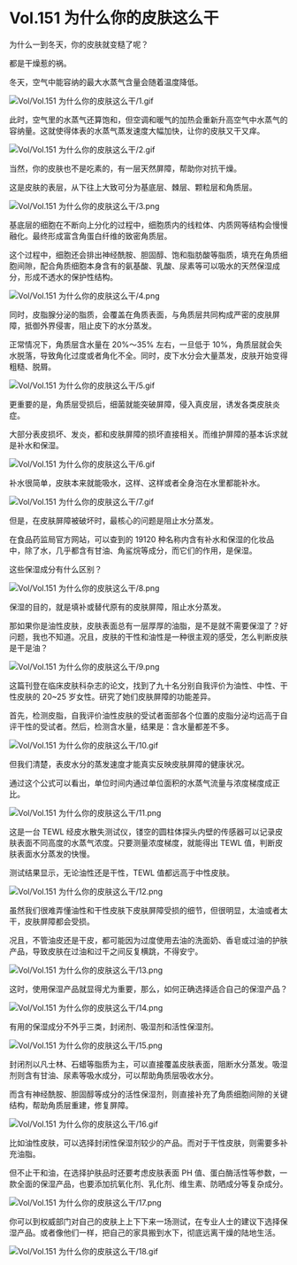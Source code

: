# Vol.151 为什么你的皮肤这么干

为什么一到冬天，你的皮肤就变糙了呢？

都是干燥惹的祸。

冬天，空气中能容纳的最大水蒸气含量会随着温度降低。

![Vol/Vol.151 为什么你的皮肤这么干/1.gif](https://cdn.jsdelivr.net/gh/qiaoshouzi/static/image/Vol/Vol.151%20为什么你的皮肤这么干/1.gif)

此时，空气里的水蒸气还算饱和，但空调和暖气的加热会重新升高空气中水蒸气的容纳量。这就使得体表的水蒸气蒸发速度大幅加快，让你的皮肤又干又痒。

![Vol/Vol.151 为什么你的皮肤这么干/2.gif](https://cdn.jsdelivr.net/gh/qiaoshouzi/static/image/Vol/Vol.151%20为什么你的皮肤这么干/2.gif)

当然，你的皮肤也不是吃素的，有一层天然屏障，帮助你对抗干燥。

这是皮肤的表层，从下往上大致可分为基底层、棘层、颗粒层和角质层。

![Vol/Vol.151 为什么你的皮肤这么干/3.png](https://cdn.jsdelivr.net/gh/qiaoshouzi/static/image/Vol/Vol.151%20为什么你的皮肤这么干/3.png)

基底层的细胞在不断向上分化的过程中，细胞质内的线粒体、内质网等结构会慢慢融化。最终形成富含角蛋白纤维的致密角质层。

这个过程中，细胞还会排出神经酰胺、胆固醇、饱和脂肪酸等脂质，填充在角质细胞间隙，配合角质细胞本身含有的氨基酸、乳酸、尿素等可以吸水的天然保湿成分，形成不透水的保护性结构。

![Vol/Vol.151 为什么你的皮肤这么干/4.png](https://cdn.jsdelivr.net/gh/qiaoshouzi/static/image/Vol/Vol.151%20为什么你的皮肤这么干/4.png)

同时，皮脂腺分泌的脂质，会覆盖在角质表面，与角质层共同构成严密的皮肤屏障，抵御外界侵害，阻止皮下的水分蒸发。

正常情况下，角质层含水量在 20%～35% 左右，一旦低于 10%，角质层就会失水脱落，导致角化过度或者角化不全。同时，皮下水分会大量蒸发，皮肤开始变得粗糙、脱屑。

![Vol/Vol.151 为什么你的皮肤这么干/5.gif](https://cdn.jsdelivr.net/gh/qiaoshouzi/static/image/Vol/Vol.151%20为什么你的皮肤这么干/5.gif)

更重要的是，角质层受损后，细菌就能突破屏障，侵入真皮层，诱发各类皮肤炎症。

大部分表皮损坏、发炎，都和皮肤屏障的损坏直接相关。而维护屏障的基本诉求就是补水和保湿。

![Vol/Vol.151 为什么你的皮肤这么干/6.gif](https://cdn.jsdelivr.net/gh/qiaoshouzi/static/image/Vol/Vol.151%20为什么你的皮肤这么干/6.gif)

补水很简单，皮肤本来就能吸水，这样、这样或者全身泡在水里都能补水。

![Vol/Vol.151 为什么你的皮肤这么干/7.gif](https://cdn.jsdelivr.net/gh/qiaoshouzi/static/image/Vol/Vol.151%20为什么你的皮肤这么干/7.gif)

但是，在皮肤屏障被破坏时，最核心的问题是阻止水分蒸发。

在食品药监局官方网站，可以查到的 19120 种名称内含有补水和保湿的化妆品中，除了水，几乎都含有甘油、角鲨烷等成分，而它们的作用，是保湿。

这些保湿成分有什么区别？

![Vol/Vol.151 为什么你的皮肤这么干/8.png](https://cdn.jsdelivr.net/gh/qiaoshouzi/static/image/Vol/Vol.151%20为什么你的皮肤这么干/8.png)

保湿的目的，就是填补或替代原有的皮肤屏障，阻止水分蒸发。

那如果你是油性皮肤，皮肤表面总有一层厚厚的油脂，是不是就不需要保湿了？好问题，我也不知道。况且，皮肤的干性和油性是一种很主观的感受，怎么判断皮肤是干是油？

![Vol/Vol.151 为什么你的皮肤这么干/9.png](https://cdn.jsdelivr.net/gh/qiaoshouzi/static/image/Vol/Vol.151%20为什么你的皮肤这么干/9.png)

这篇刊登在临床皮肤科杂志的论文，找到了九十名分别自我评价为油性、中性、干性皮肤的 20\~25 岁女性。研究了她们皮肤屏障的功能差异。

首先，检测皮脂，自我评价油性皮肤的受试者面部各个位置的皮脂分泌均远高于自评干性的受试者。然后，检测含水量，结果是：含水量都差不多。

![Vol/Vol.151 为什么你的皮肤这么干/10.gif](https://cdn.jsdelivr.net/gh/qiaoshouzi/static/image/Vol/Vol.151%20为什么你的皮肤这么干/10.gif)

但我们清楚，表皮水分的蒸发速度才能真实反映皮肤屏障的健康状况。

通过这个公式可以看出，单位时间内通过单位面积的水蒸气流量与浓度梯度成正比。

![Vol/Vol.151 为什么你的皮肤这么干/11.png](https://cdn.jsdelivr.net/gh/qiaoshouzi/static/image/Vol/Vol.151%20为什么你的皮肤这么干/11.png)

这是一台 TEWL 经皮水散失测试仪，镂空的圆柱体探头内壁的传感器可以记录皮肤表面不同高度的水蒸气浓度。只要测量浓度梯度，就能得出 TEWL 值，判断皮肤表面水分蒸发的快慢。

测试结果显示，无论油性还是干性，TEWL 值都远高于中性皮肤。

![Vol/Vol.151 为什么你的皮肤这么干/12.png](https://cdn.jsdelivr.net/gh/qiaoshouzi/static/image/Vol/Vol.151%20为什么你的皮肤这么干/12.png)

虽然我们很难弄懂油性和干性皮肤下皮肤屏障受损的细节，但很明显，太油或者太干，皮肤屏障都会受损。

况且，不管油皮还是干皮，都可能因为过度使用去油的洗面奶、香皂或过油的护肤产品，导致皮肤在过油和过干之间反复横跳，不得安宁。

![Vol/Vol.151 为什么你的皮肤这么干/13.png](https://cdn.jsdelivr.net/gh/qiaoshouzi/static/image/Vol/Vol.151%20为什么你的皮肤这么干/13.png)

这时，使用保湿产品就显得尤为重要，那么，如何正确选择适合自己的保湿产品？

![Vol/Vol.151 为什么你的皮肤这么干/14.png](https://cdn.jsdelivr.net/gh/qiaoshouzi/static/image/Vol/Vol.151%20为什么你的皮肤这么干/14.png)

有用的保湿成分不外乎三类，封闭剂、吸湿剂和活性保湿剂。

![Vol/Vol.151 为什么你的皮肤这么干/15.png](https://cdn.jsdelivr.net/gh/qiaoshouzi/static/image/Vol/Vol.151%20为什么你的皮肤这么干/15.png)

封闭剂以凡士林、石蜡等脂质为主，可以直接覆盖皮肤表面，阻断水分蒸发。吸湿剂则含有甘油、尿素等吸水成分，可以帮助角质层吸收水分。

而含有神经酰胺、胆固醇等成分的活性保湿剂，则直接补充了角质细胞间隙的关键结构，帮助角质层重建，修复屏障。

![Vol/Vol.151 为什么你的皮肤这么干/16.gif](https://cdn.jsdelivr.net/gh/qiaoshouzi/static/image/Vol/Vol.151%20为什么你的皮肤这么干/16.gif)

比如油性皮肤，可以选择封闭性保湿剂较少的产品。而对于干性皮肤，则需要多补充油脂。

但不止干和油，在选择护肤品时还要考虑皮肤表面 PH 值、蛋白酶活性等参数，一款全面的保湿产品，也要添加抗氧化剂、乳化剂、维生素、防晒成分等复杂成分。

![Vol/Vol.151 为什么你的皮肤这么干/17.png](https://cdn.jsdelivr.net/gh/qiaoshouzi/static/image/Vol/Vol.151%20为什么你的皮肤这么干/17.png)

你可以到权威部门对自己的皮肤上上下下来一场测试，在专业人士的建议下选择保湿产品。或者像他们一样，把自己的家具搬到水下，彻底远离干燥的陆地生活。

![Vol/Vol.151 为什么你的皮肤这么干/18.gif](https://cdn.jsdelivr.net/gh/qiaoshouzi/static/image/Vol/Vol.151%20为什么你的皮肤这么干/18.gif)
